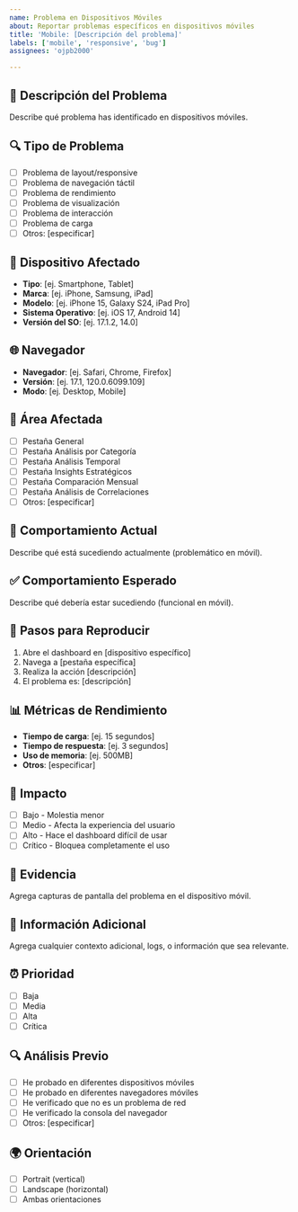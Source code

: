 ```yaml
---
name: Problema en Dispositivos Móviles
about: Reportar problemas específicos en dispositivos móviles
title: 'Mobile: [Descripción del problema]'
labels: ['mobile', 'responsive', 'bug']
assignees: 'ojpb2000'

---
```


## 📱 Descripción del Problema
Describe qué problema has identificado en dispositivos móviles.

## 🔍 Tipo de Problema
- [ ] Problema de layout/responsive
- [ ] Problema de navegación táctil
- [ ] Problema de rendimiento
- [ ] Problema de visualización
- [ ] Problema de interacción
- [ ] Problema de carga
- [ ] Otros: [especificar]

## 📱 Dispositivo Afectado
- **Tipo**: [ej. Smartphone, Tablet]
- **Marca**: [ej. iPhone, Samsung, iPad]
- **Modelo**: [ej. iPhone 15, Galaxy S24, iPad Pro]
- **Sistema Operativo**: [ej. iOS 17, Android 14]
- **Versión del SO**: [ej. 17.1.2, 14.0]

## 🌐 Navegador
- **Navegador**: [ej. Safari, Chrome, Firefox]
- **Versión**: [ej. 17.1, 120.0.6099.109]
- **Modo**: [ej. Desktop, Mobile]

## 🎯 Área Afectada
- [ ] Pestaña General
- [ ] Pestaña Análisis por Categoría
- [ ] Pestaña Análisis Temporal
- [ ] Pestaña Insights Estratégicos
- [ ] Pestaña Comparación Mensual
- [ ] Pestaña Análisis de Correlaciones
- [ ] Otros: [especificar]

## 🐛 Comportamiento Actual
Describe qué está sucediendo actualmente (problemático en móvil).

## ✅ Comportamiento Esperado
Describe qué debería estar sucediendo (funcional en móvil).

## 🔧 Pasos para Reproducir
1. Abre el dashboard en [dispositivo específico]
2. Navega a [pestaña específica]
3. Realiza la acción [descripción]
4. El problema es: [descripción]

## 📊 Métricas de Rendimiento
- **Tiempo de carga**: [ej. 15 segundos]
- **Tiempo de respuesta**: [ej. 3 segundos]
- **Uso de memoria**: [ej. 500MB]
- **Otros**: [especificar]

## 🎯 Impacto
- [ ] Bajo - Molestia menor
- [ ] Medio - Afecta la experiencia del usuario
- [ ] Alto - Hace el dashboard difícil de usar
- [ ] Crítico - Bloquea completamente el uso

## 📸 Evidencia
Agrega capturas de pantalla del problema en el dispositivo móvil.

## 📝 Información Adicional
Agrega cualquier contexto adicional, logs, o información que sea relevante.

## ⏰ Prioridad
- [ ] Baja
- [ ] Media
- [ ] Alta
- [ ] Crítica

## 🔍 Análisis Previo
- [ ] He probado en diferentes dispositivos móviles
- [ ] He probado en diferentes navegadores móviles
- [ ] He verificado que no es un problema de red
- [ ] He verificado la consola del navegador
- [ ] Otros: [especificar]

## 🌍 Orientación
- [ ] Portrait (vertical)
- [ ] Landscape (horizontal)
- [ ] Ambas orientaciones
